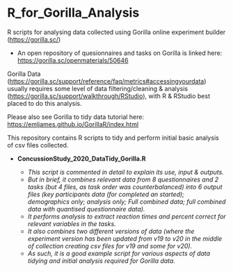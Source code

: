# R_for_Gorilla_Analysis
R scripts for analysing data collected using Gorilla online experiment builder (https://gorilla.sc/)

- An open repository of quesionnaires and tasks on Gorilla is linked here: https://gorilla.sc/openmaterials/50646

Gorilla Data (https://gorilla.sc/support/reference/faq/metrics#accessingyourdata) 
usually requires some level of data filtering/cleaning & analysis (https://gorilla.sc/support/walkthrough/RStudio),
with R & RStudio best placed to do this analysis. 

Please also see Gorilla to tidy data tutorial here: https://emljames.github.io/GorillaR/index.html

This repository contains R scripts to tidy and perform initial basic analysis of csv files collected. 

 - **ConcussionStudy_2020_DataTidy_Gorilla.R**
 
      - _This script is commented in detail to explain its use, input & outputs._ 
      - _But in brief, it combines relevant data from 8 questionnaires and 2 tasks (but 4 files, as task order was counterbalanced) into 6 output files (key participants data (for completed an started); demographics only; analysis only; Full combined data; full combined data with quantised questionnaire data)._ 
      - _It performs analysis to extract reaction times and percent correct for relevant variables in the tasks._ 
      - _It also combines two different versions of data (where the experiment version has been updated from v19 to v20 in the middle of collection creating csv files for v19 and some for v20)._ 
      - _As such, it is a good example script for various aspects of data tidying and initial analysis required for Gorilla data._ 
